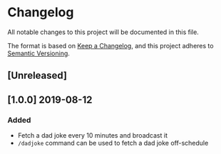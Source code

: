 # Changelog
All notable changes to this project will be documented in this file.

The format is based on [Keep a Changelog](https://keepachangelog.com/en/1.0.0/),
and this project adheres to [Semantic Versioning](https://semver.org/spec/v2.0.0.html).

## [Unreleased]

## [1.0.0] 2019-08-12

### Added

- Fetch a dad joke every 10 minutes and broadcast it
- ``/dadjoke`` command can be used to fetch a dad joke off-schedule